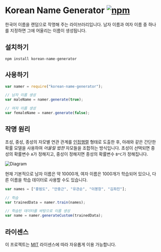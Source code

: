# Korean Name Generator [![npm][npm-image]][npm-url]

[npm-image]: https://img.shields.io/npm/v/korean-name-generator.svg
[npm-url]: https://npmjs.org/package/korean-name-generator

한국어 이름을 랜덤으로 작명해 주는 라이브러리입니다. 남자 이름과 여자 이름 중 하나를 지정하면 그에 어울리는 이름이 생성됩니다.

## 설치하기
```
npm install korean-name-generator
```

## 사용하기
```javascript
var namer = require("korean-name-generator");

// 남자 이름 생성
var maleName = namer.generate(true);

// 여자 이름 생성
var femaleName = namer.generate(false);
```

## 작명 원리

초성, 중성, 종성의 자모별 연관 관계를 [인접행렬](https://en.wikipedia.org/wiki/Adjacency_matrix) 형태로 도출한 후, 아래와 같은 간단한 확률 모델을 사용하여 *어울릴 법한* 자모들을 조합하는 방식입니다. 초성이 선택되면 중성의 확률변수 `A`가 정해지고, 중성이 정해지면 종성의 확률변수 `B*C`가 정해집니다.

![Diagram](https://user-images.githubusercontent.com/6297755/29570112-74a030aa-8790-11e7-906a-e479e982fe08.png)

현재 기본적으로 남자 이름은 약 10000개, 여자 이름은 1000개가 학습되어 있으나, 다른 이름을 학습 데이터로 사용할 수도 있습니다.
```javascript
var names = ["홍범도", "안중근", "유관순", "이봉창", "김좌진"];

// 학습
var trainedData = namer.train(names);

// 학습된 데이터를 바탕으로 이름 생성
var name = namer.generateCustom(trainedData);
```

## 라이센스
이 프로젝트는 [MIT]() 라이센스에 따라 자유롭게 이용 가능합니다.
